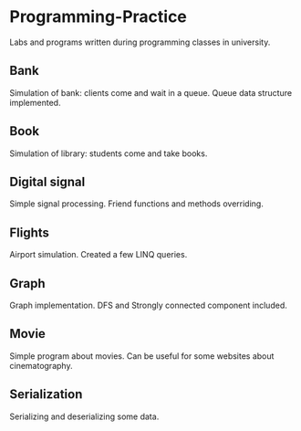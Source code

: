 # Programming-Practice
Labs and programs written during programming classes in university.

## Bank

Simulation of bank: clients come and wait in a queue. Queue data structure implemented.

## Book

Simulation of library: students come and take books.

## Digital signal

Simple signal processing. Friend functions and methods overriding.
## Flights

Airport simulation. Created a few LINQ queries.

## Graph

Graph implementation. DFS and Strongly connected component included.

## Movie

Simple program about movies. Can be useful for some websites about cinematography.

## Serialization

Serializing and deserializing some data.
